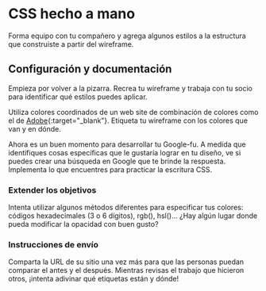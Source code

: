 # CSS hecho a mano

Forma equipo con tu compañero y agrega algunos estilos a la estructura que construiste a partir del wireframe.

## Configuración y documentación

Empieza por volver a la pizarra. Recrea tu wireframe y trabaja con tu socio para identificar qué estilos puedes aplicar.

Utiliza colores coordinados de un web site de combinación de colores como el de [Adobe](https://color.adobe.com/create/color-wheel){:target="_blank"}. Etiqueta tu wireframe con los colores que van y en dónde.

Ahora es un buen momento para desarrollar tu Google-fu. A medida que identifiques cosas específicas que le gustaría lograr en tu diseño, ve si puedes crear una búsqueda en Google que te brinde la respuesta. Implementa lo que encuentres para practicar la escritura CSS.

### Extender los objetivos

Intenta utilizar algunos métodos diferentes para especificar tus colores: códigos hexadecimales (3 o 6 dígitos), rgb(), hsl()... ¿Hay algún lugar donde pueda modificar la opacidad con buen gusto?

### Instrucciones de envío

Comparta la URL de su sitio una vez más para que las personas puedan comparar el antes y el después. Mientras revisas el trabajo que hicieron otros, ¡intenta adivinar qué etiquetas están y dónde!